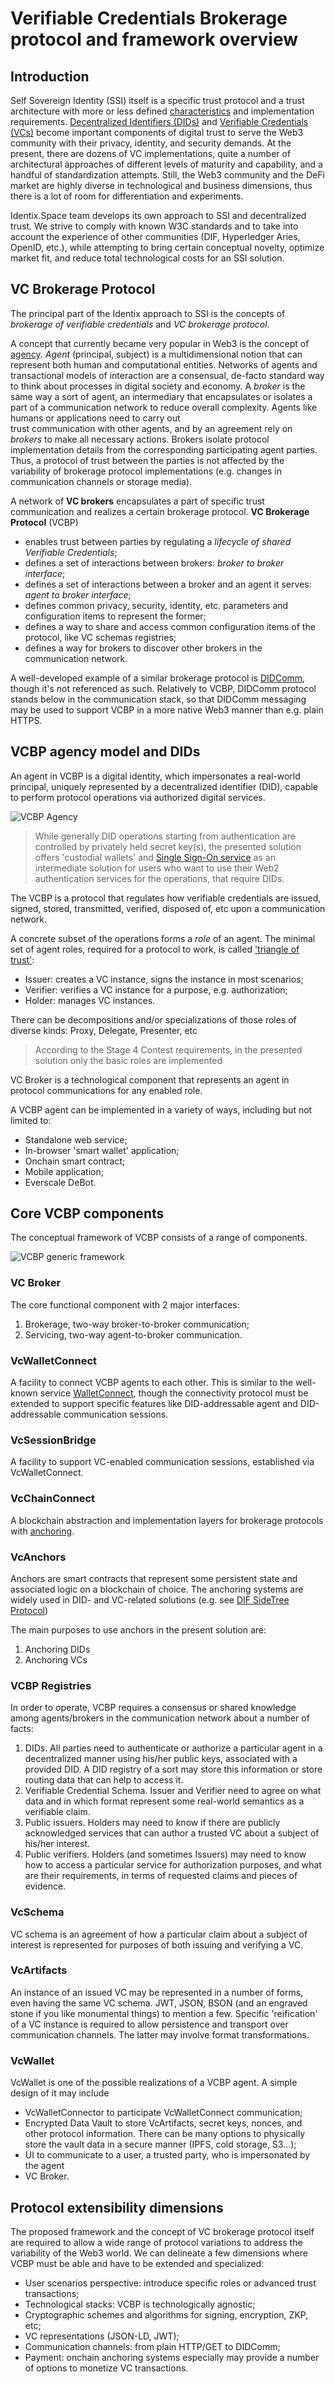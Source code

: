 # Verifiable Credentials Brokerage protocol and framework overview

## Introduction

Self Sovereign Identity (SSI) itself is a specific trust protocol and a trust architecture with more or less defined [characteristics]()
and implementation requirements. [Decentralized Identifiers (DIDs)]() and [Verifiable Credentials (VCs)]() 
become important components of digital trust to serve the Web3 community with their privacy, identity, and security demands. At the present, there are dozens of VC implementations, quite a number 
of architectural approaches of different levels of maturity and capability, and a handful of standardization attempts. 
Still, the Web3 community and the DeFi market are highly diverse in technological and business dimensions, 
thus there is a lot of room for differentiation and experiments. 

Identix.Space team develops its own approach to SSI and decentralized trust. We strive to comply with known W3C standards
and to take into account the experience of other communities (DIF, Hyperledger Aries, OpenID, etc.), while attempting 
to bring certain conceptual novelty, optimize market fit, and reduce total technological costs for an SSI solution.

## VC Brokerage Protocol

The principal part of the Identix approach to SSI is the concepts 
of *brokerage of verifiable credentials* and *VC brokerage protocol*.

A concept that currently became very popular in Web3 is the concept of [agency](). *Agent* (principal, subject) 
is a multidimensional notion that can represent both human and computational entities. 
Networks of agents and transactional models of interaction 
are a consensual, de-facto standard way to think about processes in digital society and economy. 
A *broker* is the same way a sort of agent, an intermediary that encapsulates or isolates a part of a communication network 
to reduce overall complexity. Agents like humans or applications need to carry out  
trust communication with other agents, and by an agreement rely on *brokers* to make all necessary actions. 
Brokers isolate protocol implementation details from the corresponding participating agent parties. 
Thus, a protocol of trust between the parties is not affected by the variability of brokerage protocol implementations 
(e.g. changes in communication channels or storage media).

A network of **VC brokers** encapsulates a part of specific trust communication and realizes a certain 
brokerage protocol. **VC Brokerage Protocol** (VCBP)
- enables trust between parties by regulating a *lifecycle of shared Verifiable Credentials*;
- defines a set of interactions between brokers: *broker to broker interface*;
- defines a set of interactions between a broker and an agent it serves: *agent to broker interface*;
- defines common privacy, security, identity, etc. parameters and configuration items to represent the former;
- defines a way to share and access common configuration items of the protocol, like VC schemas registries;
- defines a way for brokers to discover other brokers in the communication network.

A well-developed example of a similar brokerage protocol is [DIDComm](), though it's not referenced as such. 
Relatively to VCBP, DIDComm protocol stands below in the communication stack, so that DIDComm messaging may be used 
to support VCBP in a more native Web3 manner than e.g. plain HTTPS.

## VCBP agency model and DIDs

An agent in VCBP is a digital identity, which impersonates a real-world principal, uniquely represented 
by a decentralized identifier (DID), capable to perform protocol operations via authorized digital services.

![VCBP Agency](vcbp-agency.png)

> While generally DID operations starting from authentication are controlled by privately held secret key(s),
> the presented solution offers 'custodial wallets' and [Single Sign-On service]() as an intermediate solution 
> for users who want to use their Web2 authentication services for the operations, that require DIDs.

The VCBP is a protocol that regulates how verifiable credentials are issued, signed, stored, transmitted, 
verified, disposed of, etc upon a communication network.

A concrete subset of the operations forms 
a *role* of an agent. The minimal set of agent roles, required for a protocol to work, is called 
['triangle of trust'](https://www.evernym.com/blog/gentle-introduction-verifiable-credentials/):
- Issuer: creates a VC instance, signs the instance in most scenarios;
- Verifier: verifies a VC instance for a purpose, e.g. authorization;
- Holder: manages VC instances.

There can be decompositions and/or specializations of those roles of diverse kinds: Proxy, Delegate, Presenter, etc

> According to the Stage 4 Contest requirements, in the presented solution only the basic roles are implemented

VC Broker is a technological component that represents an agent in protocol communications for any enabled role.

A VCBP agent can be implemented in a variety of ways, including but not limited to:
- Standalone web service;
- In-browser 'smart wallet' application;
- Onchain smart contract;
- Mobile application;
- Everscale DeBot.

## Core VCBP components

The conceptual framework of VCBP consists of a range of components.

![VCBP generic framework](vc-brokerage-framework.png)

### VC Broker
The core functional component with 2 major interfaces:
1. Brokerage, two-way broker-to-broker communication;
2. Servicing, two-way agent-to-broker communication.

### VcWalletConnect
A facility to connect VCBP agents to each other. This is similar to the well-known service [WalletConnect](), 
though the connectivity protocol must be extended to support specific features like DID-addressable agent 
and DID-addressable communication sessions.

### VcSessionBridge
A facility to support VC-enabled communication sessions, established via VcWalletConnect.

### VcChainConnect
A blockchain abstraction and implementation layers for brokerage protocols with [anchoring]().

### VcAnchors
Anchors are smart contracts that represent some persistent state and associated logic on a blockchain of choice.
The anchoring systems are widely used in DID- and VC-related solutions 
(e.g. see [DIF SideTree Protocol](https://identity.foundation/sidetree/spec/))

The main purposes to use anchors in the present solution are:
1. Anchoring DIDs
2. Anchoring VCs

### VCBP Registries
In order to operate, VCBP requires a consensus or shared knowledge among agents/brokers in the communication network 
about a number of facts:
1. DIDs. All parties need to authenticate or authorize a particular agent in a decentralized manner 
using his/her public keys, associated with a provided DID. A DID registry of a sort may store this information 
or store routing data that can help to access it.
2. Verifiable Credential Schema. Issuer and Verifier need to agree on what data and in which format represent some real-world semantics as a verifiable claim.
3. Public issuers. Holders may need to know if there are publicly acknowledged services that can author 
a trusted VC about a subject of his/her interest.
4. Public verifiers. Holders (and sometimes Issuers) may need to know how to access a particular service 
for authorization purposes, and what are their requirements, in terms of requested claims and pieces of evidence.

### VcSchema
VC schema is an agreement of how a particular claim about a subject of interest is represented 
for purposes of both issuing and verifying a VC.

### VcArtifacts
An instance of an issued VC may be represented in a number of forms, even having the same VC schema. JWT, JSON, BSON
(and an engraved stone if you like monumental things) to mention a few. Specific 'reification' of a VC instance 
is required to allow persistence and transport over communication channels. The latter may involve format transformations.

### VcWallet
VcWallet is one of the possible realizations of a VCBP agent. A simple design of it may include
- VcWalletConnector to participate VcWalletConnect communication;
- Encrypted Data Vault to store VcArtifacts, secret keys, nonces, and other protocol information. 
There can be many options to physically store the vault data in a secure manner (IPFS, cold storage, S3...);
- UI to communicate to a user, a trusted party, who is impersonated by the agent
- VC Broker.

## Protocol extensibility dimensions

The proposed framework and the concept of VC brokerage protocol itself are required to allow a wide range 
of protocol variations to address the variability of the Web3 world. We can delineate a few dimensions where VCBP
must be able and have to be extended and specialized:
- User scenarios perspective: introduce specific roles or advanced trust transactions;
- Technological stacks: VCBP is technologically agnostic;
- Cryptographic schemes and algorithms for signing, encryption, ZKP, etc;
- VC representations (JSON-LD, JWT);
- Communication channels: from plain HTTP/GET to DIDComm;
- Payment: onchain anchoring systems especially may provide a number of options to monetize VC transactions.
